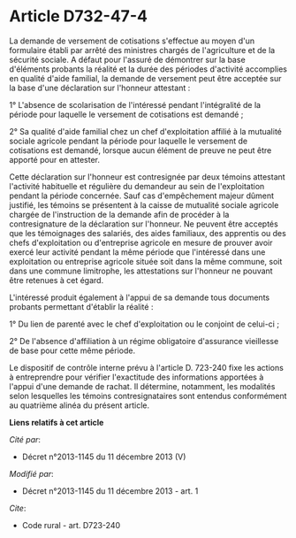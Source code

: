 # Article D732-47-4

La demande de versement de cotisations s'effectue au moyen d'un formulaire établi par arrêté des ministres chargés de
l'agriculture et de la sécurité sociale. A défaut pour l'assuré de démontrer sur la base d'éléments probants la réalité et la
durée des périodes d'activité accomplies en qualité d'aide familial, la demande de versement peut être acceptée sur la base
d'une déclaration sur l'honneur attestant : 

1° L'absence de scolarisation de l'intéressé pendant l'intégralité de la période pour laquelle le versement de cotisations
est demandé ; 

2° Sa qualité d'aide familial chez un chef d'exploitation affilié à la mutualité sociale agricole pendant la période pour
laquelle le versement de cotisations est demandé, lorsque aucun élément de preuve ne peut être apporté pour en attester. 

Cette déclaration sur l'honneur est contresignée par deux témoins attestant l'activité habituelle et régulière du demandeur
au sein de l'exploitation pendant la période concernée. Sauf cas d'empêchement majeur dûment justifié, les témoins se
présentent à la caisse de mutualité sociale agricole chargée de l'instruction de la demande afin de procéder à la
contresignature de la déclaration sur l'honneur. Ne peuvent être acceptés que les témoignages des salariés, des aides
familiaux, des apprentis ou des chefs d'exploitation ou d'entreprise agricole en mesure de prouver avoir exercé leur activité
pendant la même période que l'intéressé dans une exploitation ou entreprise agricole située soit dans la même commune, soit
dans une commune limitrophe, les attestations sur l'honneur ne pouvant être retenues à cet égard. 

L'intéressé produit également à l'appui de sa demande tous documents probants permettant d'établir la réalité : 

1° Du lien de parenté avec le chef d'exploitation ou le conjoint de celui-ci ; 

2° De l'absence d'affiliation à un régime obligatoire d'assurance vieillesse de base pour cette même période. 

Le dispositif de contrôle interne prévu à l'article D. 723-240 fixe les actions à entreprendre pour vérifier l'exactitude des
informations apportées à l'appui d'une demande de rachat. Il détermine, notamment, les modalités selon lesquelles les témoins
contresignataires sont entendus conformément au quatrième alinéa du présent article.

**Liens relatifs à cet article**

_Cité par_:

  - Décret n°2013-1145 du 11 décembre 2013 (V)

_Modifié par_:

  - Décret n°2013-1145 du 11 décembre 2013 - art. 1

_Cite_:

  - Code rural - art. D723-240
